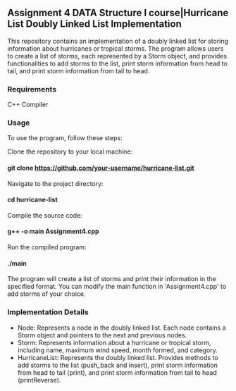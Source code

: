 ## Assignment 4 DATA Structure I course|Hurricane List Doubly Linked List Implementation

This repository contains an implementation of a doubly linked list for storing information about hurricanes or tropical storms. The program allows users to create a list of storms, each represented by a Storm object, and provides functionalities to add storms to the list, print storm information from head to tail, and print storm information from tail to head.

### Requirements

C++ Compiler
### Usage

To use the program, follow these steps:

Clone the repository to your local machine:
#### git clone https://github.com/your-username/hurricane-list.git

Navigate to the project directory:
#### cd hurricane-list
Compile the source code:
#### g++ -o main Assignment4.cpp

Run the compiled program:
#### ./main
The program will create a list of storms and print their information in the specified format. You can modify the main function in 'Assignment4.cpp' to add storms of your choice.

### Implementation Details

- Node: Represents a node in the doubly linked list. Each node contains a Storm object and pointers to the next and previous nodes.
- Storm: Represents information about a hurricane or tropical storm, including name, maximum wind speed, month formed, and category.
- HurricaneList: Represents the doubly linked list. Provides methods to add storms to the list (push_back and insert), print storm information from head to tail (print), and print storm information from tail to head (printReverse).
